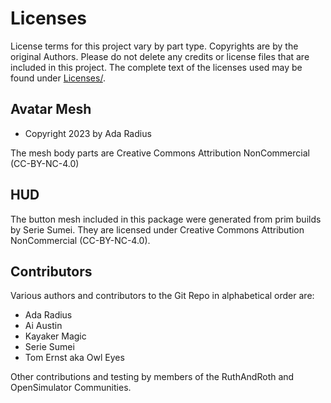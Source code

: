 # Licenses

License terms for this project vary by part type. Copyrights are by the original Authors.
Please do not delete any credits or license files that are included in this project. The
complete text of the licenses used may be found under [Licenses/](Licenses).

## Avatar Mesh

* Copyright 2023 by Ada Radius

The mesh body parts are Creative Commons Attribution NonCommercial (CC-BY-NC-4.0)

## HUD

The button mesh included in this package were generated from prim builds by Serie Sumei.  They
are licensed under Creative Commons Attribution NonCommercial (CC-BY-NC-4.0).

## Contributors

Various authors and contributors to the Git Repo in alphabetical order are:

* Ada Radius
* Ai Austin
* Kayaker Magic
* Serie Sumei
* Tom Ernst aka Owl Eyes

Other contributions and testing by members of the RuthAndRoth and OpenSimulator Communities.
